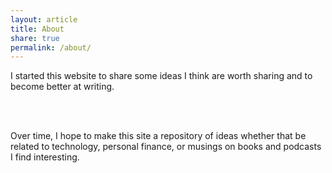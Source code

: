 ```yaml
---
layout: article
title: About
share: true
permalink: /about/
---
```


<html>
  <head>
    <title>About</title>
  </head>
  <body>
  <!--<img style="float: right; display: inline;" alt="" src="{{ site.url }}/images/Jason_Chang_close.jpg" width="310" height="297" />
  <img align="right" alt="" src="{{ site.url }}/images/jpc.jpg" />-->
   <p>
  <!-- My name is Taaj Cheema, and I am currently a Data Scientist at IBM. I am a member of the SAP Analytics practice within IBM GBS. Prior to joining IBM, I recieved a B.S. in Data Science and a B.S. in Molecular and Cell Biology from the University of Connecticut. 
   <br />
   <br /> >-->
     
   I started this website to share some ideas I think are worth sharing and to become better at writing. 
  
   <br />
   <br />
     
Over time, I hope to make this site a repository of ideas whether that be related to technology, personal finance, or musings on books and podcasts I find interesting. 
   
   <br />
   <br />
   
   </p>
  </body>
</html>
